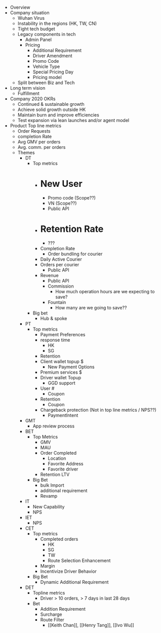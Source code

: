 - Overview
- Company situation
    - Wuhan Virus
    - Instability in the regions (HK, TW, CN)
    - Tight tech budget
    - Legacy components in tech
        - Admin Panel
        - Pricing
            - Additional Requirement
            - Driver Amendment
            - Promo Code
            - Vehicle Type
            - Special Pricing Day
            - Pricing model
    - Split between Biz and Tech
- Long term vision
    - Fulfillment
- Company 2020 OKRs
    - Continued & sustainable growth
    - Achieve solid growth outside HK
    - Maintain burn and improve efficiencies
    - Test expansion via lean launches and/or agent model
- Product Top line metrics
    - Order Requests
    - completion Rate
    - Avg GMV per orders
    - Avg. comm. per orders
    - Themes
        - DT
            - Top metrics
                - # New User
                    - Promo code (Scope??)
                    - VN (Scope??)
                    - Public API
                - # Retention Rate
                    - ???
                - Completion Rate
                    - Order bundling for courier
                - Daily Active Courier
                - Orders per courier
                    - Public API
                - Revenue
                    - Public API
                    - Commission
                        - How much operation hours are we expecting to save?
                    - Fountain
                        - How many are we going to save??
            - Big bet
                - Hub & spoke
        - PT
            - Top metrics
                - Payment Preferences
                - response time
                    - HK
                    - SG
                - Retention
                - Client wallet topup $
                    - New Payment Options
                - Premium services $
                - Driver wallet Topup
                    - GGD support
                - User #
                    - Coupon
                - Retention
                    - Coupon
                - Chargeback protection (Not in top line metrics / NPS??)
                    - PaymentIntent
        - GMT
            - App review process
        - BET
            - Top Metrics
                - GMV
                - MAU
                - Order Completed
                    - Location
                    - Favorite Address
                    - Favorite driver
                - Retention LTV
            - Big Bet
                - bulk Import
                - additional requirement
                - Revamp
        - IT
            - New Capability
            - NPS
        - IET
            - NPS
        - CET
            - Top metrics
                - Completed orders
                    - HK
                    - SG
                    - TW
                    - Route Selection Enhancement
                - Margin
                - Incentivize Driver Behavior
            - Big Bet
                - Dynamic Additional Requirement
        - DET
            - Topline metrics
                - Driver > 10 orders, > 7 days in last 28 days
            - Bet
                - Addition Requirement
                - Surcharge
                - Route Filter
                    - [[Keith Chan]], [[Henry Tang]], [[Ivo Wu]]

